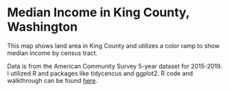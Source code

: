 # Median Income in King County, Washington
This map shows land area in King County and utilizes a color ramp to show median income by census tract.

Data is from the American Community Survey 5-year dataset for 2015-2019. I utilized R and packages like tidycencus and ggplot2. R code and walkthrough can be found [here](/Project4/README).
